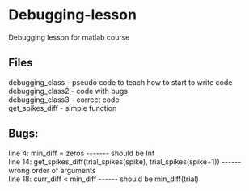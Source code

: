# Debugging-lesson
Debugging lesson for matlab course<br>

## Files
debugging_class - pseudo code to teach how to start to write code<br>
debugging_class2 - code with bugs<br>
debugging_class3 - correct code<br>
get_spikes_diff - simple function<br>

## Bugs:
line 4: min_diff = zeros ------- should be Inf<br>
line 14: get_spikes_diff(trial_spikes(spike), trial_spikes(spike+1)) ------ wrong order of arguments<br>
line 18: curr_diff < min_diff ------ should be min_diff(trial)<br>

